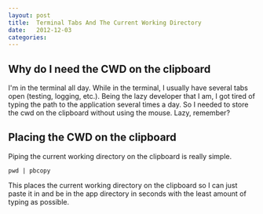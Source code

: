 ```yaml
---
layout: post
title:  Terminal Tabs And The Current Working Directory
date:   2012-12-03
categories:
---
```


## Why do I need the CWD on the clipboard
I'm in the terminal all day. While in the terminal, I usually have several tabs open (testing, logging, etc.). Being the lazy developer that I am, I got tired of typing the path to the application several times a day. So I needed to store the cwd on the clipboard without using the mouse. Lazy, remember?

## Placing the CWD on the clipboard
Piping the current working directory on the clipboard is really simple.

    pwd | pbcopy

This places the current working directory on the clipboard so I can just paste it in and be in the app directory in seconds with the least amount of typing as possible.



